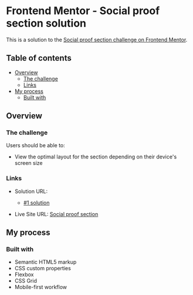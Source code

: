 # Frontend Mentor - Social proof section solution

This is a solution to the [Social proof section challenge on Frontend Mentor](https://www.frontendmentor.io/challenges/social-proof-section-6e0qTv_bA). 

## Table of contents

- [Overview](#overview)
  - [The challenge](#the-challenge)
  - [Links](#links)
- [My process](#my-process)
  - [Built with](#built-with)

## Overview

### The challenge

Users should be able to:

- View the optimal layout for the section depending on their device's screen size

### Links

- Solution URL: 
  - [#1 solution](https://github.com/erinchocolate/frontend-mentor-challenge/tree/master/07%20social-proof-section/%231)

- Live Site URL: [Social proof section](https://erinchocolate7.netlify.app/)

## My process

### Built with

- Semantic HTML5 markup
- CSS custom properties
- Flexbox
- CSS Grid
- Mobile-first workflow
